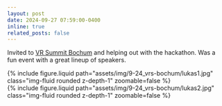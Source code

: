 ```yaml
---
layout: post
date: 2024-09-27 07:59:00-0400
inline: true
related_posts: false
---
```


Invited to [VR Summit Bochum](https://vrs.ruhr-uni-bochum.de) and helping out with the hackathon. Was a fun event with a great lineup of speakers.

<div class="row mt-3">
    <div class="col-sm mt-3 mt-md-0">
        {% include figure.liquid path="assets/img/9-24_vrs-bochum/lukas1.jpg" class="img-fluid rounded z-depth-1" zoomable=false %}
    </div>
    <div class="col-sm mt-3 mt-md-0">
        {% include figure.liquid path="assets/img/9-24_vrs-bochum/lukas2.jpg" class="img-fluid rounded z-depth-1" zoomable=false %}
    </div>
</div>